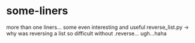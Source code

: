 # some-liners
more than one liners... some even interesting and useful
reverse_list.py -> why was reversing a list so difficult without .reverse... ugh...haha

